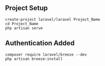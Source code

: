 ## Project Setup
    create-project laravel/laravel Project_Name
    cd Project_Name
    php artisan serve
## Authentication Added
    composer require laravel/breeze --dev
    php artisan breeze:install